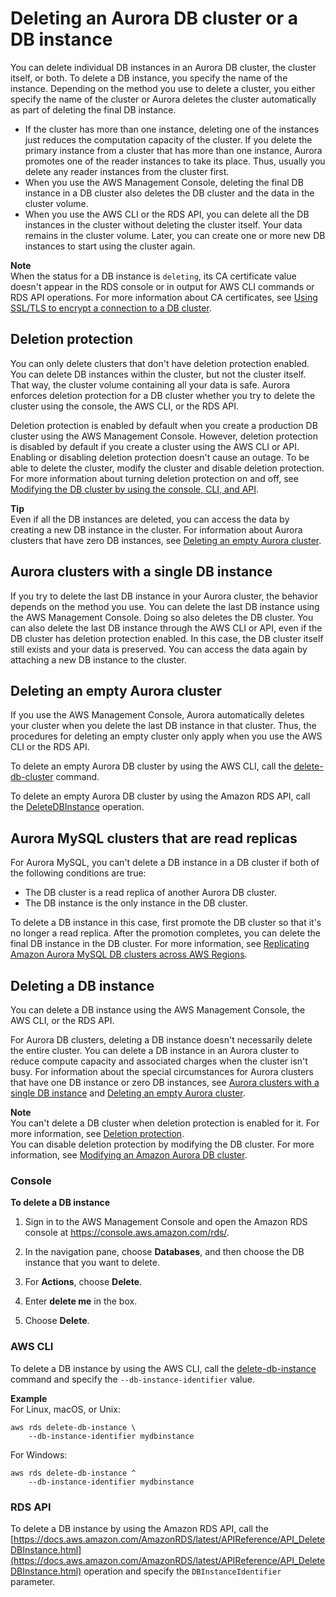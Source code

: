 # Deleting an Aurora DB cluster or a DB instance<a name="USER_DeleteInstance"></a>

You can delete individual DB instances in an Aurora DB cluster, the cluster itself, or both\. To delete a DB instance, you specify the name of the instance\. Depending on the method you use to delete a cluster, you either specify the name of the cluster or Aurora deletes the cluster automatically as part of deleting the final DB instance\.
+ If the cluster has more than one instance, deleting one of the instances just reduces the computation capacity of the cluster\. If you delete the primary instance from a cluster that has more than one instance, Aurora promotes one of the reader instances to take its place\. Thus, usually you delete any reader instances from the cluster first\.
+ When you use the AWS Management Console, deleting the final DB instance in a DB cluster also deletes the DB cluster and the data in the cluster volume\.
+ When you use the AWS CLI or the RDS API, you can delete all the DB instances in the cluster without deleting the cluster itself\. Your data remains in the cluster volume\. Later, you can create one or more new DB instances to start using the cluster again\.

**Note**  
When the status for a DB instance is `deleting`, its CA certificate value doesn't appear in the RDS console or in output for AWS CLI commands or RDS API operations\. For more information about CA certificates, see [Using SSL/TLS to encrypt a connection to a DB cluster](UsingWithRDS.SSL.md)\.

## Deletion protection<a name="USER_DeleteInstance.DeletionProtection"></a>

You can only delete clusters that don't have deletion protection enabled\. You can delete DB instances within the cluster, but not the cluster itself\. That way, the cluster volume containing all your data is safe\. Aurora enforces deletion protection for a DB cluster whether you try to delete the cluster using the console, the AWS CLI, or the RDS API\. 

 Deletion protection is enabled by default when you create a production DB cluster using the AWS Management Console\. However, deletion protection is disabled by default if you create a cluster using the AWS CLI or API\. Enabling or disabling deletion protection doesn't cause an outage\. To be able to delete the cluster, modify the cluster and disable deletion protection\. For more information about turning deletion protection on and off, see [Modifying the DB cluster by using the console, CLI, and API](Aurora.Modifying.md#Aurora.Modifying.Cluster)\.

**Tip**  
 Even if all the DB instances are deleted, you can access the data by creating a new DB instance in the cluster\. For information about Aurora clusters that have zero DB instances, see  [Deleting an empty Aurora cluster](#USER_DeleteInstance.Empty)\. 

## Aurora clusters with a single DB instance<a name="USER_DeleteInstance.LastInstance"></a>

If you try to delete the last DB instance in your Aurora cluster, the behavior depends on the method you use\. You can delete the last DB instance using the AWS Management Console\. Doing so also deletes the DB cluster\. You can also delete the last DB instance through the AWS CLI or API, even if the DB cluster has deletion protection enabled\. In this case, the DB cluster itself still exists and your data is preserved\. You can access the data again by attaching a new DB instance to the cluster\.

## Deleting an empty Aurora cluster<a name="USER_DeleteInstance.Empty"></a>

If you use the AWS Management Console, Aurora automatically deletes your cluster when you delete the last DB instance in that cluster\. Thus, the procedures for deleting an empty cluster only apply when you use the AWS CLI or the RDS API\.

To delete an empty Aurora DB cluster by using the AWS CLI, call the [delete\-db\-cluster](https://docs.aws.amazon.com/cli/latest/reference/rds/delete-db-cluster.html) command\.

To delete an empty Aurora DB cluster by using the Amazon RDS API, call the [DeleteDBInstance](https://docs.aws.amazon.com/AmazonRDS/latest/APIReference/API_DeleteDBInstance.html) operation\.

## Aurora MySQL clusters that are read replicas<a name="USER_DeleteInstance.AuroraReplica"></a>

For Aurora MySQL, you can't delete a DB instance in a DB cluster if both of the following conditions are true:
+ The DB cluster is a read replica of another Aurora DB cluster\.
+ The DB instance is the only instance in the DB cluster\.

To delete a DB instance in this case, first promote the DB cluster so that it's no longer a read replica\. After the promotion completes, you can delete the final DB instance in the DB cluster\. For more information, see [Replicating Amazon Aurora MySQL DB clusters across AWS Regions](AuroraMySQL.Replication.CrossRegion.md)\.

## Deleting a DB instance<a name="USER_DeleteInstance.Deleting"></a>

You can delete a DB instance using the AWS Management Console, the AWS CLI, or the RDS API\.

 For Aurora DB clusters, deleting a DB instance doesn't necessarily delete the entire cluster\. You can delete a DB instance in an Aurora cluster to reduce compute capacity and associated charges when the cluster isn't busy\. For information about the special circumstances for Aurora clusters that have one DB instance or zero DB instances, see [Aurora clusters with a single DB instance](#USER_DeleteInstance.LastInstance) and [Deleting an empty Aurora cluster](#USER_DeleteInstance.Empty)\. 

**Note**  
You can't delete a DB cluster when deletion protection is enabled for it\. For more information, see [Deletion protection](#USER_DeleteInstance.DeletionProtection)\.   
You can disable deletion protection by modifying the DB cluster\. For more information, see [Modifying an Amazon Aurora DB cluster](Aurora.Modifying.md)\.

### Console<a name="USER_DeleteInstance.CON"></a>

**To delete a DB instance**

1. Sign in to the AWS Management Console and open the Amazon RDS console at [https://console\.aws\.amazon\.com/rds/](https://console.aws.amazon.com/rds/)\.

1. In the navigation pane, choose **Databases**, and then choose the DB instance that you want to delete\.

1. For **Actions**, choose **Delete**\.

1. Enter **delete me** in the box\.

1. Choose **Delete**\.

### AWS CLI<a name="USER_DeleteInstance.CLI"></a>

To delete a DB instance by using the AWS CLI, call the [delete\-db\-instance](https://docs.aws.amazon.com/cli/latest/reference/rds/delete-db-instance.html) command and specify the `--db-instance-identifier` value\.

**Example**  
For Linux, macOS, or Unix:  

```
aws rds delete-db-instance \
    --db-instance-identifier mydbinstance
```
For Windows:  

```
aws rds delete-db-instance ^
    --db-instance-identifier mydbinstance
```

### RDS API<a name="USER_DeleteInstance.API"></a>

To delete a DB instance by using the Amazon RDS API, call the [https://docs.aws.amazon.com/AmazonRDS/latest/APIReference/API_DeleteDBInstance.html](https://docs.aws.amazon.com/AmazonRDS/latest/APIReference/API_DeleteDBInstance.html) operation and specify the `DBInstanceIdentifier` parameter\.